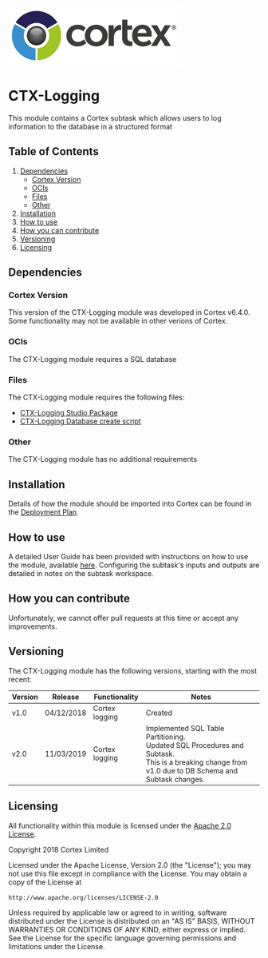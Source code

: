 <a href="https://www.cortex-ia.co.uk/" target="_blank"><img src="https://github.com/CortexIATest/CTXImages/blob/master/Cortex-350-120.png" alt="Welcome to Cortex!" width="350" height="120" border="0"></a>

# CTX-Logging
This module contains a Cortex subtask which allows users to log information to the database in a structured format

## Table of Contents
1) [Dependencies](#dependencies)
    * [Cortex Version](#cortex-version)
    * [OCIs](#ocis)
    * [Files](#files)
    * [Other](#other)
1) [Installation](#installation)
1) [How to use](#how-to-use)
1) [How you can contribute](#how-you-can-contribute)
1) [Versioning](#versioning)
1) [Licensing](#licensing)

## Dependencies
### Cortex Version
This version of the CTX-Logging module was developed in Cortex v6.4.0. Some functionality may not be available in other verions of Cortex.

### OCIs
The CTX-Logging module requires a SQL database

### Files
The CTX-Logging module requires the following files:
* [CTX-Logging Studio Package](https://github.com/CortexIntelligentAutomation/CTX-Logging/releases/download/v2.0/CTX-Logging.studiopkg)
* [CTX-Logging Database create script](https://github.com/CortexIntelligentAutomation/CTX-Logging/releases/download/v2.0/Cortex-Logging-Install.sql)

### Other
The CTX-Logging module has no additional requirements

## Installation
Details of how the module should be imported into Cortex can be found in the [Deployment Plan](https://github.com/CortexIntelligentAutomation/CTX-Logging/blob/master/CTX-Logging%20-%20Deployment%20Plan.pdf).

## How to use
A detailed User Guide has been provided with instructions on how to use the module, available [here](https://github.com/CortexIntelligentAutomation/CTX-Logging/blob/master/CTX-Logging%20-%20User%20Guide.pdf). Configuring the subtask's inputs and outputs are detailed in notes on the subtask workspace.

## How you can contribute
Unfortunately, we cannot offer pull requests at this time or accept any improvements.

## Versioning
The CTX-Logging module has the following versions, starting with the most recent:

Version | Release | Functionality | Notes
------------ | ------------- | ----------- | -----------
v1.0 | 04/12/2018 | Cortex logging | Created
v2.0 | 11/03/2019 | Cortex logging | Implemented SQL Table Partitioning. <br/>Updated SQL Procedures and Subtask.<br/>This is a breaking change from v1.0 due to DB Schema and Subtask changes.

## Licensing
All functionality within this module is licensed under the [Apache 2.0 License](https://www.apache.org/licenses/LICENSE-2.0).

Copyright 2018 Cortex Limited

Licensed under the Apache License, Version 2.0 (the "License");
you may not use this file except in compliance with the License.
You may obtain a copy of the License at

    http://www.apache.org/licenses/LICENSE-2.0

Unless required by applicable law or agreed to in writing, software
distributed under the License is distributed on an "AS IS" BASIS,
WITHOUT WARRANTIES OR CONDITIONS OF ANY KIND, either express or implied.
See the License for the specific language governing permissions and
limitations under the License.
